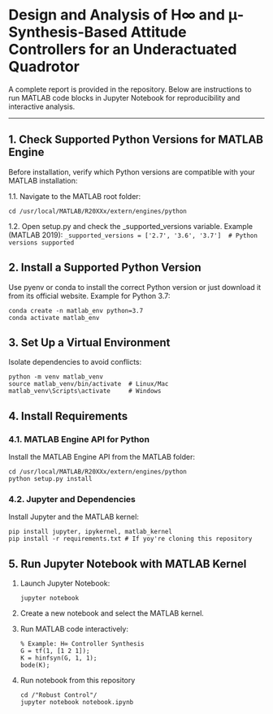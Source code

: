# Design and Analysis of H∞ and μ-Synthesis-Based Attitude Controllers for an Underactuated Quadrotor

A complete report is provided in the repository. Below are instructions to run MATLAB code blocks in Jupyter Notebook for reproducibility and interactive analysis.

---

## 1. Check Supported Python Versions for MATLAB Engine
Before installation, verify which Python versions are compatible with your MATLAB installation:

1.1. Navigate to the MATLAB root folder:
   ```
   cd /usr/local/MATLAB/R20XXx/extern/engines/python
   ```
1.2. Open setup.py and check the _supported_versions variable. Example (MATLAB 2019):
    ```
    _supported_versions = ['2.7', '3.6', '3.7']  # Python versions supported
    ```
## 2. Install a Supported Python Version
Use pyenv or conda to install the correct Python version or just download it from its official website. Example for Python 3.7:
  ```
  conda create -n matlab_env python=3.7
  conda activate matlab_env
  ```
## 3. Set Up a Virtual Environment
Isolate dependencies to avoid conflicts:
  ```
  python -m venv matlab_venv
  source matlab_venv/bin/activate  # Linux/Mac
  matlab_venv\Scripts\activate     # Windows
  ```
## 4. Install Requirements
### 4.1. MATLAB Engine API for Python
Install the MATLAB Engine API from the MATLAB folder:
  ```
  cd /usr/local/MATLAB/R20XXx/extern/engines/python
  python setup.py install
  ```
### 4.2. Jupyter and Dependencies
Install Jupyter and the MATLAB kernel:
  ```
  pip install jupyter, ipykernel, matlab_kernel
  pip install -r requirements.txt # If yoy're cloning this repository
  ```
## 5. Run Jupyter Notebook with MATLAB Kernel
1. Launch Jupyter Notebook:
   ```
   jupyter notebook
   ```
2. Create a new notebook and select the MATLAB kernel.

3. Run MATLAB code interactively:
   ```
   % Example: H∞ Controller Synthesis
   G = tf(1, [1 2 1]);
   K = hinfsyn(G, 1, 1);
   bode(K);
   ```
   
4. Run notebook from this repository
   ```
   cd /"Robust Control"/
   jupyter notebook notebook.ipynb
   ```
